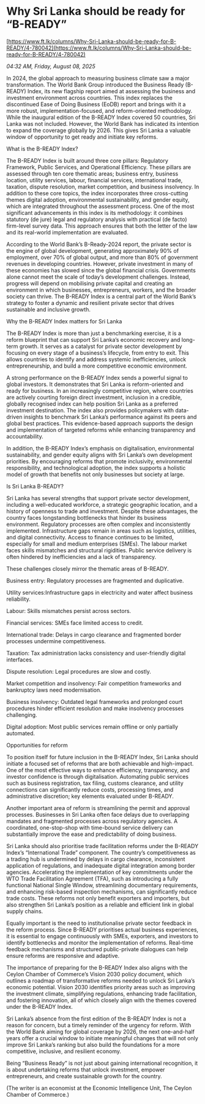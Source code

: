 # Why Sri Lanka should be ready for “B-READY”

[https://www.ft.lk/columns/Why-Sri-Lanka-should-be-ready-for-B-READY/4-780042](https://www.ft.lk/columns/Why-Sri-Lanka-should-be-ready-for-B-READY/4-780042)

*04:32 AM, Friday, August 08, 2025*

In 2024, the global approach to measuring business climate saw a major transformation. The World Bank Group introduced the Business Ready (B-READY) Index, its new flagship report aimed at assessing the business and investment environment across countries. This index replaces the discontinued Ease of Doing Business (EoDB) report and brings with it a more robust, implementation-focused, and reform-oriented methodology. While the inaugural edition of the B-READY Index covered 50 countries, Sri Lanka was not included. However, the World Bank has indicated its intention to expand the coverage globally by 2026. This gives Sri Lanka a valuable window of opportunity to get ready and initiate key reforms.

What is the B-READY Index?

The B-READY Index is built around three core pillars: Regulatory Framework, Public Services, and Operational Efficiency. These pillars are assessed through ten core thematic areas; business entry, business location, utility services, labour, financial services, international trade, taxation, dispute resolution, market competition, and business insolvency. In addition to these core topics, the index incorporates three cross-cutting themes digital adoption, environmental sustainability, and gender equity, which are integrated throughout the assessment process. One of the most significant advancements in this index is its methodology: it combines statutory (de jure) legal and regulatory analysis with practical (de facto) firm-level survey data. This approach ensures that both the letter of the law and its real-world implementation are evaluated.

According to the World Bank’s B-Ready-2024 report, the private sector is the engine of global development, generating approximately 90% of employment, over 70% of global output, and more than 80% of government revenues in developing countries. However, private investment in many of these economies has slowed since the global financial crisis. Governments alone cannot meet the scale of today’s development challenges. Instead, progress will depend on mobilising private capital and creating an environment in which businesses, entrepreneurs, workers, and the broader society can thrive. The B-READY Index is a central part of the World Bank’s strategy to foster a dynamic and resilient private sector that drives sustainable and inclusive growth.

Why the B-READY Index matters for Sri Lanka

The B-READY Index is more than just a benchmarking exercise, it is a reform blueprint that can support Sri Lanka’s economic recovery and long-term growth. It serves as a catalyst for private sector development by focusing on every stage of a business’s lifecycle, from entry to exit. This allows countries to identify and address systemic inefficiencies, unlock entrepreneurship, and build a more competitive economic environment.

A strong performance on the B-READY Index sends a powerful signal to global investors. It demonstrates that Sri Lanka is reform-oriented and ready for business. In an increasingly competitive region, where countries are actively courting foreign direct investment, inclusion in a credible, globally recognised index can help position Sri Lanka as a preferred investment destination. The index also provides policymakers with data-driven insights to benchmark Sri Lanka’s performance against its peers and global best practices. This evidence-based approach supports the design and implementation of targeted reforms while enhancing transparency and accountability.

In addition, the B-READY Index’s emphasis on digitalisation, environmental sustainability, and gender equity aligns with Sri Lanka’s own development priorities. By encouraging reforms that promote inclusivity, environmental responsibility, and technological adoption, the index supports a holistic model of growth that benefits not only businesses but society at large.

Is Sri Lanka B-READY?

Sri Lanka has several strengths that support private sector development, including a well-educated workforce, a strategic geographic location, and a history of openness to trade and investment. Despite these advantages, the country faces longstanding bottlenecks that hinder its business environment. Regulatory processes are often complex and inconsistently implemented. Infrastructure gaps remain in areas such as logistics, utilities, and digital connectivity. Access to finance continues to be limited, especially for small and medium enterprises (SMEs). The labour market faces skills mismatches and structural rigidities. Public service delivery is often hindered by inefficiencies and a lack of transparency.

These challenges closely mirror the thematic areas of B-READY.

Business entry: Regulatory processes are fragmented and duplicative.

Utility services:Infrastructure gaps in electricity and water affect business reliability.

Labour: Skills mismatches persist across sectors.

Financial services: SMEs face limited access to credit.

International trade: Delays in cargo clearance and fragmented border processes undermine competitiveness.

Taxation: Tax administration lacks consistency and user-friendly digital interfaces.

Dispute resolution: Legal procedures are slow and costly.

Market competition and insolvency: Fair competition frameworks and bankruptcy laws need modernisation.

Business insolvency: Outdated legal frameworks and prolonged court procedures hinder efficient resolution and make insolvency processes challenging.

Digital adoption: Most public services remain offline or only partially automated.

Opportunities for reform

To position itself for future inclusion in the B-READY Index, Sri Lanka should initiate a focused set of reforms that are both achievable and high-impact. One of the most effective ways to enhance efficiency, transparency, and investor confidence is through digitalisation. Automating public services such as business registration, tax filing, customs clearance, and utility connections can significantly reduce costs, processing times, and administrative discretion; key elements evaluated under B-READY.

Another important area of reform is streamlining the permit and approval processes. Businesses in Sri Lanka often face delays due to overlapping mandates and fragmented processes across regulatory agencies. A coordinated, one-stop-shop with time-bound service delivery can substantially improve the ease and predictability of doing business.

Sri Lanka should also prioritise trade facilitation reforms under the B-READY Index’s “International Trade” component. The country’s competitiveness as a trading hub is undermined by delays in cargo clearance, inconsistent application of regulations, and inadequate digital integration among border agencies. Accelerating the implementation of key commitments under the WTO Trade Facilitation Agreement (TFA), such as introducing a fully functional National Single Window, streamlining documentary requirements, and enhancing risk-based inspection mechanisms, can significantly reduce trade costs. These reforms not only benefit exporters and importers, but also strengthen Sri Lanka’s position as a reliable and efficient link in global supply chains.

Equally important is the need to institutionalise private sector feedback in the reform process. Since B-READY prioritises actual business experiences, it is essential to engage continuously with SMEs, exporters, and investors to identify bottlenecks and monitor the implementation of reforms. Real-time feedback mechanisms and structured public-private dialogues can help ensure reforms are responsive and adaptive.

The importance of preparing for the B-READY Index also aligns with the Ceylon Chamber of Commerce’s Vision 2030 policy document, which outlines a roadmap of transformative reforms needed to unlock Sri Lanka’s economic potential. Vision 2030 identifies priority areas such as improving the investment climate, simplifying regulations, enhancing trade facilitation, and fostering innovation, all of which closely align with the themes covered under the B-READY Index.

Sri Lanka’s absence from the first edition of the B-READY Index is not a reason for concern, but a timely reminder of the urgency for reform. With the World Bank aiming for global coverage by 2026, the next one-and-half years offer a crucial window to initiate meaningful changes that will not only improve Sri Lanka’s ranking but also build the foundations for a more competitive, inclusive, and resilient economy.

Being “Business Ready” is not just about gaining international recognition, it is about undertaking reforms that unlock investment, empower entrepreneurs, and create sustainable growth for the country.

(The writer is an economist at the Economic Intelligence Unit, The Ceylon Chamber of Commerce.)

